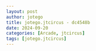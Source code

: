 ```yaml
---
layout: post
author: jotego
title: jotego.jtcircus - dc4548b
date: 2024-09-20
categories: [Arcade, jtcircus]
tags: [jotego.jtcircus]
---
```


